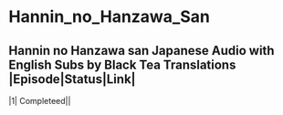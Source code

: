 # Hannin_no_Hanzawa_San
Hannin no Hanzawa san Japanese Audio with English Subs by Black Tea Translations
|Episode|Status|Link|
---------------------
|1| Completeed||
